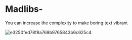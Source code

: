# Madlibs-
You can increase the complexity to make boring text vibrant

![e3250fed78f8a768b9765843b6c625c4](https://user-images.githubusercontent.com/80386070/186170056-e4105d5e-238b-467d-9d39-23db7d6e6a44.jpg)
